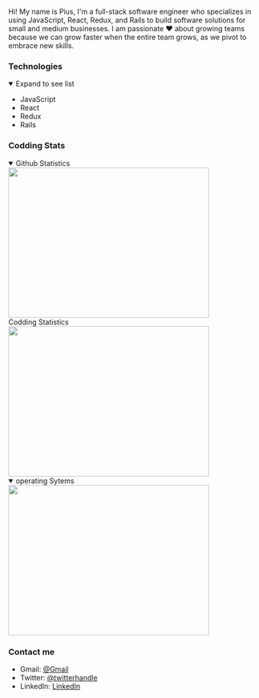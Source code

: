 Hi! My name is Pius, I'm a full-stack software engineer who specializes in using JavaScript, React, Redux, and Rails to build software solutions for small and medium businesses. I am passionate ❤️ about growing teams because we can grow faster when the entire team grows, as we pivot to embrace new skills. 

### Technologies
<details open>
<summary>Expand to see list</summary>
<ul>
  <li>JavaScript</li>
  <li>React</li>
  <li>Redux</li>
  <li>Rails</li>
</ul>
</details>

### Codding Stats
<details open>
  <summary>Github Statistics</summary>
  <a href="https://wakatime.com"><img src="https://github-readme-stats.vercel.app/api?username=ssekpius&count_private=true" width="400" height="300" /></a>
    
  <summary>Codding Statistics</summary>
  <a href="https://wakatime.com"><img src="https://wakatime.com/share/@0f5afda0-c4e0-4fcf-b8d7-43bb6ea76694/918287e9-0da1-4d58-a379-3628492dfe12.png" width="400" height="300" /></a>
</details>

<details open>
<summary>operating Sytems</summary>
  <a href="#"><img src="https://wakatime.com/share/@0f5afda0-c4e0-4fcf-b8d7-43bb6ea76694/c2af4fc0-4e2d-45c0-866d-1f8e3f83109a.png" width="400" height="300" /></a></a>
</details>

### Contact me
- Gmail: [@Gmail](ssekweyamapius@gmail.com)
- Twitter: [@twitterhandle](https://twitter.com/SSEK_PIUS)
- LinkedIn: [LinkedIn](https://www.linkedin.com/in/piusssekweyama/)

<!---
SSEKPIUS/SSEKPIUS is a ✨ special ✨ repository because its `README.md` (this file) appears on your GitHub profile.
You can click the Preview link to take a look at your changes.
--->
